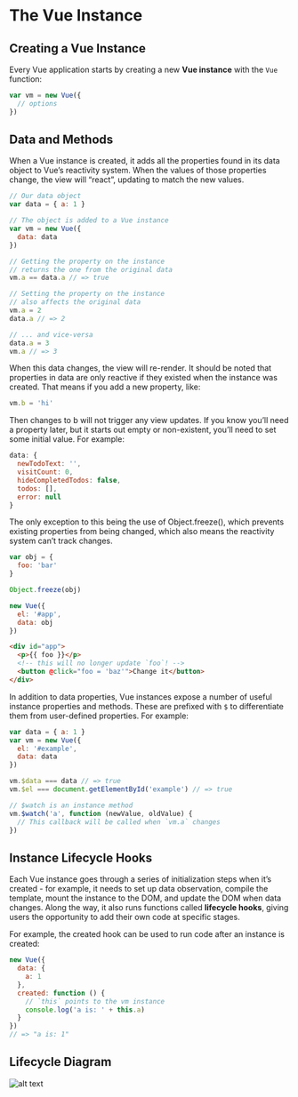 # The Vue Instance
## Creating a Vue Instance
Every Vue application starts by creating a new **Vue instance** with the `Vue` function:
```JavaScript
var vm = new Vue({
  // options
})
```
## Data and Methods
When a Vue instance is created, it adds all the properties found in its data object to Vue’s reactivity system. When the values of those properties change, the view will “react”, updating to match the new values.
```JavaScript
// Our data object
var data = { a: 1 }

// The object is added to a Vue instance
var vm = new Vue({
  data: data
})

// Getting the property on the instance
// returns the one from the original data
vm.a == data.a // => true

// Setting the property on the instance
// also affects the original data
vm.a = 2
data.a // => 2

// ... and vice-versa
data.a = 3
vm.a // => 3
```
When this data changes, the view will re-render. It should be noted that properties in data are only reactive if they existed when the instance was created. That means if you add a new property, like:
```JavaScript
vm.b = 'hi'
```
Then changes to b will not trigger any view updates. If you know you’ll need a property later, but it starts out empty or non-existent, you’ll need to set some initial value. For example:
```JavaScript
data: {
  newTodoText: '',
  visitCount: 0,
  hideCompletedTodos: false,
  todos: [],
  error: null
}
```
The only exception to this being the use of Object.freeze(), which prevents existing properties from being changed, which also means the reactivity system can’t track changes.
```JavaScript
var obj = {
  foo: 'bar'
}

Object.freeze(obj)

new Vue({
  el: '#app',
  data: obj
})
```
```html
<div id="app">
  <p>{{ foo }}</p>
  <!-- this will no longer update `foo`! -->
  <button @click="foo = 'baz'">Change it</button>
</div>
```
In addition to data properties, Vue instances expose a number of useful instance properties and methods. These are prefixed with `$` to differentiate them from user-defined properties. For example:
```JavaScript
var data = { a: 1 }
var vm = new Vue({
  el: '#example',
  data: data
})

vm.$data === data // => true
vm.$el === document.getElementById('example') // => true

// $watch is an instance method
vm.$watch('a', function (newValue, oldValue) {
  // This callback will be called when `vm.a` changes
})
```
## Instance Lifecycle Hooks
Each Vue instance goes through a series of initialization steps when it’s created - for example, it needs to set up data observation, compile the template, mount the instance to the DOM, and update the DOM when data changes. Along the way, it also runs functions called **lifecycle hooks**, giving users the opportunity to add their own code at specific stages.

For example, the created hook can be used to run code after an instance is created:
```JavaScript
new Vue({
  data: {
    a: 1
  },
  created: function () {
    // `this` points to the vm instance
    console.log('a is: ' + this.a)
  }
})
// => "a is: 1"
```
## Lifecycle Diagram
![alt text](https://vuejs.org/images/lifecycle.png "Lifecycle Diagram")
